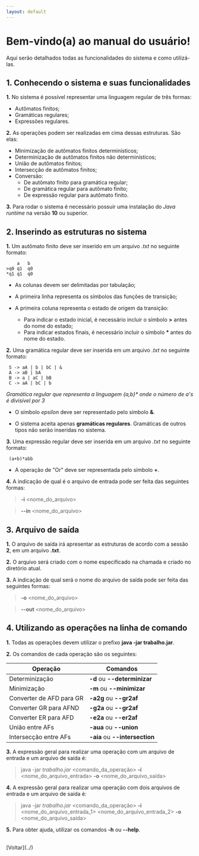 ```yaml
---
layout: default
---
```


# Bem-vindo(a) ao manual do usuário!

Aqui serão detalhados todas as funcionalidades do sistema e como utilizá-las.


## 1. Conhecendo o sistema e suas funcionalidades

**1.** No sistema é possível representar uma linguagem regular de três formas:

- Autômatos finitos;
- Gramáticas regulares;
- Expressões regulares.

**2.** As operações podem ser realizadas em cima dessas estruturas. São elas:

- Minimização de autômatos finitos determinísticos;
- Determinização de autômatos finitos não determinísticos;
- União de autômatos finitos;
- Intersecção de autômatos finitos;
- Conversão:
	- De autômato finito para gramática regular;
	- De gramática regular para autômato finito;
	- De expressão regular para autômato finito.

**3.** Para rodar o sistema é necessário possuir uma instalação do *Java runtime* na versão **10** ou superior.

## 2. Inserindo as estruturas no sistema

**1.** Um autômato finito deve ser inserido em um arquivo *.txt* no seguinte formato:

		a	b
	>q0	q1	q0
	*q1	q1	q0


- As colunas devem ser delimitadas por tabulação;
- A primeira linha representa os símbolos das funções de transição;
- A primeira coluna representa o estado de origem da transição:

	- Para indicar o estado inicial, é necessário incluir o símbolo **>** antes do nome do estado;  
	- Para indicar estados finais, é necessário incluir o símbolo <b> * </b> antes do nome do estado.

**2.** Uma gramática regular deve ser inserida em um arquivo *.txt* no seguinte formato:

	 S -> aA | b | bC | &
	 A -> aB | bA
	 B -> a | aC | bB
	 C -> aA | bC | b 

*Gramática regular que representa a linguagem {a,b}\* onde o número de a's é divisível por 3*

- O símbolo *epsilon* deve ser representado pelo símbolo **&**.

- O sistema aceita apenas **gramáticas regulares**. Gramáticas de outros tipos não serão inseridas no sistema.

**3.** Uma expressão regular deve ser inserida em um arquivo *.txt* no seguinte formato:

	 (a+b)*abb

- A operação de "Or" deve ser representada pelo símbolo **+**.

**4.** A indicação de qual é o arquivo de entrada pode ser feita das seguintes formas:

> **-i** <nome\_do\_arquivo>

> **\--in** <nome\_do\_arquivo>

## 3. Arquivo de saída

**1.** O arquivo de saída irá apresentar as estruturas de acordo com a sessão **2**, em um arquivo **.txt**.

**2.** O arquivo será criado com o nome especificado na chamada e criado no diretório atual.

**3.** A indicação de qual será o nome do arquivo de saída pode ser feita das seguintes formas:

> **-o** <nome\_do\_arquivo>

> **-\-out** <nome\_do\_arquivo>

## 4. Utilizando as operações na linha de comando

**1.** Todas as operações devem utilizar o prefixo **java -jar trabalho.jar**.

**2.** Os comandos de cada operação são os seguintes:

| Operação | Comandos |
| -------- | -------- |
| Determinização | **-d** ou **-\-determinizar** |
| Minimização | **-m** ou **-\-minimizar** |
| Converter de AFD para GR | **-a2g** ou **-\-gr2af** |
| Converter GR para AFND | **-g2a** ou **-\-gr2af** |
| Converter ER para AFD | **-e2a** ou **\--er2af** | 
| União entre AFs | **-aua** ou **\--union** |
| Intersecção entre AFs | **-aia** ou **\--intersection** | 


**3.** A expressão geral para realizar uma operação com um arquivo de entrada e um arquivo de saída é:

> java -jar *trabalho.jar* <comando\_da\_operação> **-i** <nome\_do\_arquivo\_entrada> **-o** <nome\_do\_arquivo\_saída>

**4.** A expressão geral para realizar uma operação com dois arquivos de entrada e um arquivo de saída é:

> java -jar *trabalho.jar* <comando\_da\_operação> **-i** <nome\_do\_arquivo_entrada\_1> <nome\_do\_arquivo_entrada\_2> **-o** <nome\_do\_arquivo\_saída>

**5.** Para obter ajuda, utilizar os comandos **-h** ou **\--help**. 

<br>
[Voltar](../)
